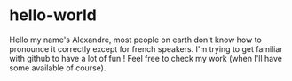 # hello-world

Hello my name's Alexandre, most people on earth don't know how to pronounce it correctly except for french speakers. I'm trying to get familiar with github to have a lot of fun !
Feel free to check my work (when I'll have some available of course).
